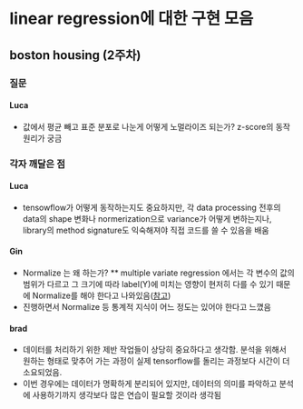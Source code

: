 # linear regression에 대한 구현 모음


## boston housing (2주차)

### 질문

#### Luca

- 값에서 평균 빼고 표준 분포로 나눈게 어떻게 노멀라이즈 되는가? z-score의 동작 원리가 궁금


### 각자 깨달은 점

#### Luca
- tensowflow가 어떻게 동작하는지도 중요하지만, 각 data processing 전후의 data의 shape 변화나 normerization으로 variance가 어떻게 변하는지나, library의 method signature도 익숙해져야 직접 코드를 쓸 수 있음을 배움

#### Gin

* Normalize 는 왜 하는가?
** multiple variate regression 에서는 각 변수의 값의 범위가 다르고 그 크기에 따라 label(Y)에 미치는 영향이 현저히 다를 수 있기 때문에 Normalize를 해야 한다고 나와있음([참고](https://stats.stackexchange.com/questions/29781/when-conducting-multiple-regression-when-should-you-center-your-predictor-varia))
* 진행하면서 Normalize 등 통계적 지식이 어느 정도는 있어야 한다고 느꼈음

#### brad
- 데이터를 처리하기 위한 제반 작업들이 상당히 중요하다고 생각함. 분석을 위해서 원하는 형태로 맞추어 가는 과정이 실제 tensorflow를 돌리는 과정보다 시간이 더 소요되었음.
- 이번 경우에는 데이터가 명확하게 분리되어 있지만, 데이터의 의미를 파악하고 분석에 사용하기까지 생각보다 많은 연습이 필요할 것이라 생각됨